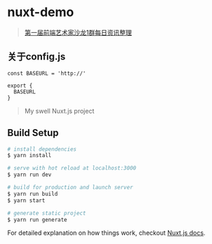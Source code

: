 # nuxt-demo

> [第一届前端艺术家沙龙1群每日资讯整理](http://fe.jskou.com/)

## 关于config.js

```
const BASEURL = 'http://'

export {
  BASEURL
}
```
> My swell Nuxt.js project

## Build Setup

``` bash
# install dependencies
$ yarn install

# serve with hot reload at localhost:3000
$ yarn run dev

# build for production and launch server
$ yarn run build
$ yarn start

# generate static project
$ yarn run generate
```

For detailed explanation on how things work, checkout [Nuxt.js docs](https://nuxtjs.org).
